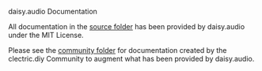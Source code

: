 daisy.audio Documentation

All documentation in the [source folder](source) has been provided by daisy.audio under the MIT License.

Please see the [community folder](community) for documentation created by the clectric.diy Community to augment what has been provided by daisy.audio.
